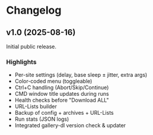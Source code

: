 # Changelog

## v1.0 (2025-08-16)
Initial public release.

### Highlights
- Per-site settings (delay, base sleep ± jitter, extra args)
- Color-coded menu (toggleable)
- Ctrl+C handling (Abort/Skip/Continue)
- CMD window title updates during runs
- Health checks before "Download ALL"
- URL-Lists builder
- Backup of config + archives + URL-Lists
- Run stats (JSON logs)
- Integrated gallery-dl version check & updater
